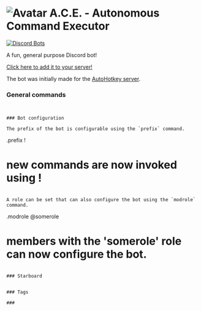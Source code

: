# ![Avatar](https://i.imgur.com/Sv7L0a1.png) A.C.E. - Autonomous Command Executor

[![Discord Bots](https://discordbots.org/api/widget/status/367977994486022146.svg)](https://discordbots.org/bot/367977994486022146)

A fun, general purpose Discord bot!

[Click here to add it to your server!](https://discordapp.com/oauth2/authorize?&client_id=367977994486022146&scope=bot&permissions=67497025)

The bot was initially made for the
[AutoHotkey server](https://discord.gg/tPGdSr2).

### General commands

```


### Bot configuration

The prefix of the bot is configurable using the `prefix` command.
```
.prefix !
# new commands are now invoked using !
```

A role can be set that can also configure the bot using the `modrole`
command.
```
.modrole @somerole
# members with the 'somerole' role can now configure the bot.
```

### Starboard


### Tags

###
